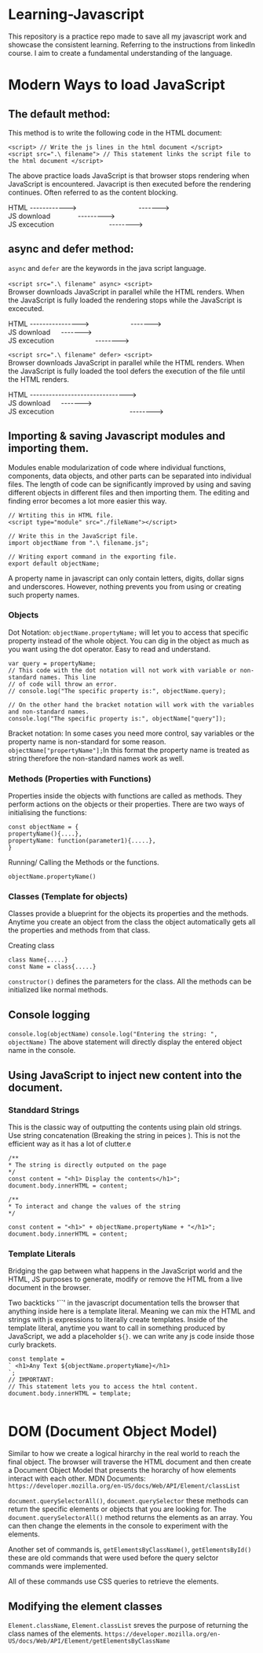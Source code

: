 # Learning-Javascript
 This repository is a practice repo made to save all my javascript work and showcase the consistent learning. Referring to the instructions from linkedIn course. I aim to create a fundamental understanding of the language. 

# Modern Ways to load JavaScript
 ## The default method:
   This method is to write the following code in the HTML document:
  ```
  <script> // Write the js lines in the html document </script>
  <script src=".\ filename"> // This statement links the script file to the html document </script> 
  ```
  The above practice loads JavaScript is that browser stops rendering when JavaScript is encountered. Javacript is then executed before the rendering continues. Often referred to as the       content blocking.

  HTML ------------>&emsp;&emsp;&emsp;&emsp;&emsp;&emsp;&emsp;&emsp;&emsp;-------><br/>
  JS download&emsp;&emsp;&emsp;&emsp;---------><br/>
  JS excecution&emsp;&emsp;&emsp;&emsp;&emsp;&emsp;&emsp;&emsp;-------->


## async and defer method:
  `async` and `defer` are the keywords in the java script language.<br/><br/>
  `<script src=".\ filename" async> <script>` <br/>
  Browser downloads JavaScript in parallel while the HTML renders. When the JavaScript is fully loaded the rendering stops while the JavaScript is excecuted.<br/>
  
  HTML ---------------->&emsp;&emsp;&emsp;&emsp;&emsp;&emsp;-------><br/>
  JS download &emsp; -------><br/>
  JS excecution&emsp;&emsp;&emsp;&emsp;&emsp;&emsp;-------->

 `<script src=".\ filename" defer> <script>` <br/>
  Browser downloads JavaScript in parallel while the HTML renders. When the JavaScript is fully loaded the tool defers the execution of the file until the HTML renders.<br/>
  
  HTML -------------------------------><br/>
  JS download &emsp; -------><br/>
  JS excecution&emsp;&emsp;&emsp;&emsp;&emsp;&emsp;&emsp;&emsp;&emsp;&emsp;&emsp;-------->

  
## Importing & saving Javascript modules and importing them.
  Modules enable modularization of code where individual functions, components, data objects, and other parts can be separated into individual files. The length of code can be significantly improved by using and saving different objects in different files and then importing them. The editing and finding error becomes a lot more easier this way.<br/>
  
  ```
  // Wrtiting this in HTML file.
  <script type="module" src="./fileName"></script> 
  
  // Write this in the JavaScript file.
  import objectName from ".\ filename.js"; 

  // Writing export command in the exporting file.
  export default objectName;
  ```

  A property name in javascript can only contain letters, digits, dollar signs and underscores. However,
  nothing prevents you from using or creating such property names.

 ### Objects

  Dot Notation:
  `objectName.propertyName;` will let you to access that specific property instead of the whole object.
  You can dig in the object as much as you want using the dot operator. Easy to read and understand.

```
var query = propertyName;
// This code with the dot notation will not work with variable or non-standard names. This line 
// of code will throw an error.
// console.log("The specific property is:", objectName.query);

// On the other hand the bracket notation will work with the variables and non-standard names.
console.log("The specific property is:", objectName["query"]);

```

  Bracket notation:
  In some cases you need more control, say variables or the property name is non-standard for some reason.
  `objectName["propertyName"];`In this format the property name is treated as string therefore the non-standard names work as well. 

 ### Methods (Properties with Functions)
  Properties inside the objects with functions are called as methods. They perform actions on the objects or their properties. There are two ways of initialising the functions:

  ```
  const objectName = {
  propertyName(){....},
  propertyName: function(parameter1){.....},
  }
  ```

  Running/ Calling the Methods or the functions.
  ```
  objectName.propertyName()
  ```
 ### Classes (Template for objects)
  Classes provide a blueprint for the objects its properties and the methods. Anytime you create an object from the class the object automatically gets all the properties and methods from that class.

  Creating class
  ```
  class Name{.....}
  const Name = class{.....}
  ```

  `constructor()` defines the parameters for the class. All the methods can be initialized like normal methods.
  
## Console logging
  ```console.log(objectName)```
  ```console.log("Entering the string: ", objectName)```
  The above statement will directly display the entered object name in the console.


## Using JavaScript to inject new content into the document.

 ### Standdard Strings
  This is the classic way of outputting the contents using plain old strings. Use string concatenation (Breaking the string in peices ). This is not the efficient way as it has a lot of clutter.e
  
  ```
  /**
  * The string is directly outputed on the page 
  */
  const content = "<h1> Display the contents</h1>";
  document.body.innerHTML = content;
  
  /**
  * To interact and change the values of the string 
  */
  
  const content = "<h1>" + objectName.propertyName + "</h1>";
  document.body.innerHTML = content;
  ```
 ### Template Literals

  Bridging the gap between what happens in the JavaScript world and the HTML, JS purposes to generate, modify or remove the HTML from a live document in the browser.

  Two backticks '``' in the javascript documentation tells the browser that anything inside here is a template literal. Meaning we can mix the HTML and strings with js expressions to literally create templates.
  Inside of the template literal, anytime you want to call in something produced by JavaScript, we add a placeholder `${}`. we can write any js code inside those curly brackets.

  ```
  const template =
  ` <h1>Any Text ${objectName.propertyName}</h1>
  `;
  // IMPORTANT:
  // This statement lets you to access the html content.
  document.body.innerHTML = template;


  ```

# DOM (Document Object Model)
 Similar to how we create a logical hirarchy in the real world to reach the final object. The browser will traverse the HTML document and then create a Document Object Model that presents the horarchy of how elements interact with each other. 
MDN Documents: `https://developer.mozilla.org/en-US/docs/Web/API/Element/classList`

 `document.querySelectorAll()`, `document.querySelector` these methods can return the specific elements or objects that you are looking for. The `document.querySelectorAll()` method returns the elements as an array. You can then change the elements in the console to experiment with the elements.

 Another set of commands is, `getElementsByClassName()`, `getElementsById()` these are old commands that were used before the query selctor commands were implemented. 

 All of these commands use CSS queries to retrieve the elements.

## Modifying the element classes
`Element.className`, `Element.classList` sreves the purpose of returning the class names of the elements.
`https://developer.mozilla.org/en-US/docs/Web/API/Element/getElementsByClassName` 